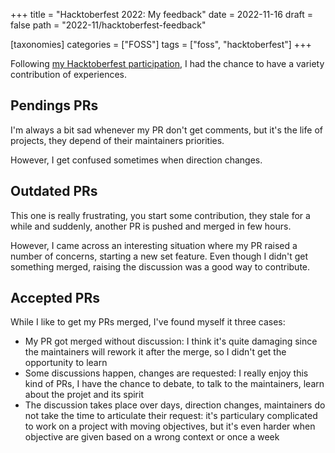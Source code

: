 +++
title = "Hacktoberfest 2022: My feedback"
date = 2022-11-16
draft = false
path = "2022-11/hacktoberfest-feedback"

[taxonomies]
categories = ["FOSS"]
tags = ["foss", "hacktoberfest"]
+++

Following [my Hacktoberfest participation](@/2022-11-13_hacktoberfest-contributions.md), I had the chance to have a variety contribution of experiences.

## Pendings PRs

I'm always a bit sad whenever my PR don't get comments, but it's the life of projects, they depend of their maintainers priorities.

However, I get confused sometimes when direction changes.

## Outdated PRs

This one is really frustrating, you start some contribution, they stale for a while and suddenly, another PR is pushed and merged in few hours.

However, I came across an interesting situation where my PR raised a number of concerns, starting a new set feature.
Even though I didn't get something merged, raising the discussion was a good way to contribute.

## Accepted PRs

While I like to get my PRs merged, I've found myself it three cases:

* My PR got merged without discussion: I think it's quite damaging since the maintainers will rework it after the merge, so I didn't get the opportunity to learn
* Some discussions happen, changes are requested: I really enjoy this kind of PRs, I have the chance to debate, to talk to the maintainers, learn about the projet and its spirit
* The discussion takes place over days, direction changes, maintainers do not take the time to articulate their request: it's particulary complicated to work on a project with moving objectives, but it's even harder when objective are given based on a wrong context or once a week
